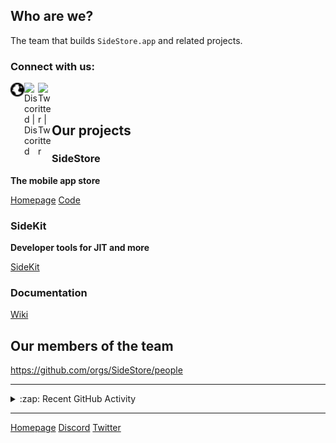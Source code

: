 <!-- 
Docs: How to use GitHub README and actions to auto-generate embedded content.
https://github.com/anuraghazra/github-readme-stats
https://www.youtube.com/watch?v=n6d4KHSKqGk
https://github.com/rahuldkjain/github-profile-readme-generator
 -->

## Who are we?

The team that builds `SideStore.app` and related projects.

### Connect with us:

<!--
[![Website](https://img.shields.io/website?label=sidestore.io&style=for-the-badge&url=https://sidestore.io)](https://sidestore.io)
[![Twitter Follow](https://img.shields.io/twitter/follow/sidestore_io?color=1DA1F2&logo=twitter&style=for-the-badge)](https://twitter.com/intent/follow?original_referer=https%3A%2F%2Fgithub.com%2Fsidestore&screen_name=sidestore)
[![GitHub Followers](https://img.shields.io/github/followers/sidestore?style=for-the-badge)]()
[![GitHub Sponsors](https://img.shields.io/github/sponsors/sidestore?style=for-the-badge
)]() 
-->

[<img align="left" alt="sidestore.io" width="22px" src="https://raw.githubusercontent.com/iconic/open-iconic/master/svg/globe.svg" />][website]
[<img align="left" alt="Discord | Discord" width="22px" src="https://cdn.jsdelivr.net/npm/simple-icons@v3/icons/discord.svg" />][discord]
[<img align="left" alt="Twitter | Twitter" width="22px" src="https://cdn.jsdelivr.net/npm/simple-icons@v3/icons/twitter.svg" />][twitter]

<br />
<br />

## Our projects

### SideStore

__The mobile app store__

[Homepage][website]
[Code][git.sidestore]

### SideKit

__Developer tools for JIT and more__

[SideKit][git.sidekit]

### Documentation

[Wiki][wiki]

## Our members of the team

https://github.com/orgs/SideStore/people

---

<details>
  <summary>:zap: Recent GitHub Activity</summary>

<!--START_SECTION:activity-->
1. 🗣 Commented on [#601](https://github.com/SideStore/SideStore/issues/601) in [SideStore/SideStore](https://github.com/SideStore/SideStore)
2. ❗️ Opened issue [#607](https://github.com/SideStore/SideStore/issues/607) in [SideStore/SideStore](https://github.com/SideStore/SideStore)
3. 🗣 Commented on [#42](https://github.com/SideStore/sidestore.github.io/issues/42) in [SideStore/sidestore.github.io](https://github.com/SideStore/sidestore.github.io)
4. 💪 Opened PR [#42](https://github.com/SideStore/sidestore.github.io/pull/42) in [SideStore/sidestore.github.io](https://github.com/SideStore/sidestore.github.io)
5. 🎉 Merged PR [#41](https://github.com/SideStore/sidestore.github.io/pull/41) in [SideStore/sidestore.github.io](https://github.com/SideStore/sidestore.github.io)
6. 💪 Opened PR [#41](https://github.com/SideStore/sidestore.github.io/pull/41) in [SideStore/sidestore.github.io](https://github.com/SideStore/sidestore.github.io)
7. 🗣 Commented on [#576](https://github.com/SideStore/SideStore/issues/576) in [SideStore/SideStore](https://github.com/SideStore/SideStore)
8. ❗️ Closed issue [#576](https://github.com/SideStore/SideStore/issues/576) in [SideStore/SideStore](https://github.com/SideStore/SideStore)
9. 🗣 Commented on [#606](https://github.com/SideStore/SideStore/issues/606) in [SideStore/SideStore](https://github.com/SideStore/SideStore)
10. 🗣 Commented on [#606](https://github.com/SideStore/SideStore/issues/606) in [SideStore/SideStore](https://github.com/SideStore/SideStore)
11. 🗣 Commented on [#606](https://github.com/SideStore/SideStore/issues/606) in [SideStore/SideStore](https://github.com/SideStore/SideStore)
12. ❌ Closed PR [#606](https://github.com/SideStore/SideStore/pull/606) in [SideStore/SideStore](https://github.com/SideStore/SideStore)
13. 💪 Opened PR [#606](https://github.com/SideStore/SideStore/pull/606) in [SideStore/SideStore](https://github.com/SideStore/SideStore)
14. 🗣 Commented on [#538](https://github.com/SideStore/SideStore/issues/538) in [SideStore/SideStore](https://github.com/SideStore/SideStore)
15. 🗣 Commented on [#605](https://github.com/SideStore/SideStore/issues/605) in [SideStore/SideStore](https://github.com/SideStore/SideStore)
16. 🗣 Commented on [#596](https://github.com/SideStore/SideStore/issues/596) in [SideStore/SideStore](https://github.com/SideStore/SideStore)
17. 🗣 Commented on [#596](https://github.com/SideStore/SideStore/issues/596) in [SideStore/SideStore](https://github.com/SideStore/SideStore)
18. 🗣 Commented on [#596](https://github.com/SideStore/SideStore/issues/596) in [SideStore/SideStore](https://github.com/SideStore/SideStore)
19. 🗣 Commented on [#596](https://github.com/SideStore/SideStore/issues/596) in [SideStore/SideStore](https://github.com/SideStore/SideStore)
20. 🗣 Commented on [#596](https://github.com/SideStore/SideStore/issues/596) in [SideStore/SideStore](https://github.com/SideStore/SideStore)
<!--END_SECTION:activity-->

</details>

---

[Homepage][patreon] [Discord][discord] [Twitter][twitter]

<!--
- [Patreon][patreon]
- [OpenCollective][opencollective]
- [YouTube][youtube]
-->

[website]: https://sidestore.io
[wiki]: https://wiki.sidestore.io
[twitter]: https://twitter.com/sidestore_io
[discord]: https://discord.gg/sidestore-949183273383395328
[youtube]: https://youtube.com/TODO
[patreon]: https://www.patreon.com/SideStore
[opencollective]: https://opencollective.com/TODO
[git.sidestore]: https://github.com/SideStore/SideStore/
[git.sidekit]: https://github.com/SideStore/SideKit

